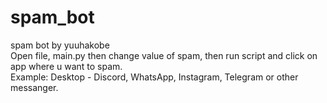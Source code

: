 # spam_bot
spam bot by yuuhakobe <br />
Open file, main.py then change value of spam, then run script and click on app where u want to spam.  <br />
Example: Desktop - Discord, WhatsApp, Instagram, Telegram or other messanger.
